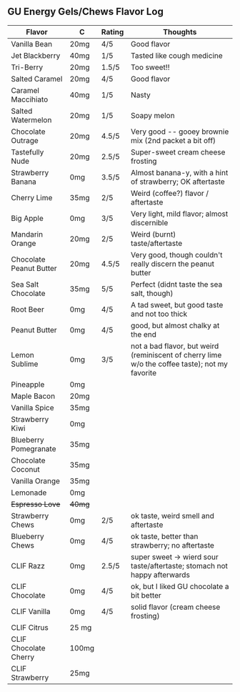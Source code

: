 
## GU Energy Gels/Chews Flavor Log

| Flavor | C  | Rating | Thoughts |
|--------|----|--------|----------|
| Vanilla Bean | 20mg |4/5 | Good flavor |
| Jet Blackberry | 40mg | 1/5 | Tasted like cough medicine | 
| Tri-Berry | 20mg | 1.5/5 | Too sweet!! | 
| Salted Caramel | 20mg | 4/5 | Good flavor |
| Caramel Maccihiato | 40mg | 1/5 | Nasty |
| Salted Watermelon | 20mg | 1/5 | Soapy melon |
| Chocolate Outrage | 20mg | 4.5/5 | Very good -- gooey brownie mix (2nd packet a bit off) |
| Tastefully Nude | 20mg | 2.5/5 | Super-sweet cream cheese frosting |
| Strawberry Banana | 0mg | 3.5/5 | Almost banana-y, with a hint of strawberry; OK aftertaste |
| Cherry Lime | 35mg | 2/5 | Weird (coffee?) flavor / aftertaste |
| Big Apple | 0mg | 3/5 | Very light, mild flavor; almost discernible |
| Mandarin Orange | 20mg | 2/5 | Weird (burnt) taste/aftertaste |
| Chocolate Peanut Butter | 20mg | 4.5/5 | Very good, though couldn't really discern the peanut butter |
| Sea Salt Chocolate | 35mg | 5/5 | Perfect (didnt taste the sea salt, though) |
| Root Beer | 0mg | 4/5 | A tad sweet, but good taste and not too thick |
| Peanut Butter | 0mg | 4/5 | good, but almost chalky at the end |
| Lemon Sublime | 0mg | 3/5 | not a bad flavor, but weird (reminiscent of cherry lime w/o the coffee taste); not my favorite |
| Pineapple | 0mg | | |
| Maple Bacon | 20mg | | |
| Vanilla Spice | 35mg | | |
| Strawberry Kiwi | 0mg | | |
| Blueberry Pomegranate | 35mg | | |
| Chocolate Coconut | 35mg | | |
| Vanilla Orange | 35mg | | |
| Lemonade | 0mg | | |
| ~~Espresso Love~~ | ~~40mg~~ | | |
| Strawberry Chews | 0mg | 2/5 | ok taste, weird smell and aftertaste |
| Blueberry Chews | 0mg | 4/5 | ok taste, better than strawberry; no aftertaste |
| CLIF Razz | 0mg | 2.5/5 | super sweet -> wierd sour taste/aftertaste; stomach not happy afterwards |
| CLIF Chocolate | 0mg | 4/5 | ok, but I liked GU chocolate a bit better |
| CLIF Vanilla | 0mg | 4/5 | solid flavor (cream cheese frosting) |
| CLIF Citrus | 25 mg | | |
| CLIF Chocolate Cherry | 100mg | | |
| CLIF Strawberry | 25mg | | |
